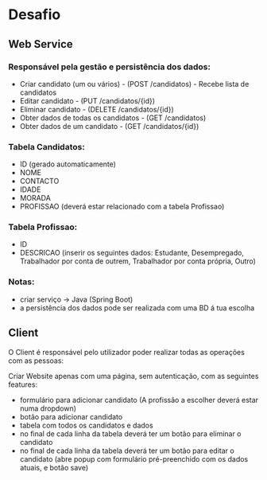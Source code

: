 # Desafio

## Web Service

### Responsável pela gestão e persistência dos dados:
* Criar candidato (um ou vários) - (POST /candidatos) - Recebe lista de candidatos
* Editar candidato - (PUT /candidatos/{id})
* Eliminar candidato - (DELETE /candidatos/{id})
* Obter dados de todas os candidatos - (GET /candidatos)
* Obter dados de um candidato - (GET /candidatos/{id})

### Tabela Candidatos:
* ID (gerado automaticamente)
* NOME 
* CONTACTO 
* IDADE 
* MORADA 
* PROFISSAO (deverá estar relacionado com a tabela Profissao)

### Tabela Profissao:
* ID
* DESCRICAO (inserir os seguintes dados: Estudante, Desempregado, Trabalhador por conta de outrem, 
Trabalhador por conta própria, Outro)

### Notas:
* criar serviço -> Java (Spring Boot)
* a persistência dos dados pode ser realizada com uma BD á tua escolha


## Client


 O Client é responsável pelo utilizador poder realizar todas as operações com as pessoas:

 Criar Website apenas com uma página, sem autenticação, com as seguintes features:
* formulário para adicionar candidato (A profissão a escolher deverá estar numa dropdown)
* botão para adicionar candidato
* tabela com todos os candidatos e dados
* no final de cada linha da tabela deverá ter um botão para eliminar o candidato
* no final de cada linha da tabela deverá ter um botão para editar o candidato (abre popup com formulário pré-preenchido com os dados atuais, e botão save)